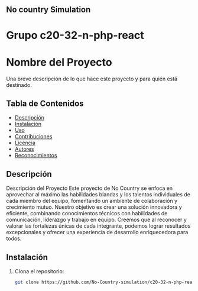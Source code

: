 ## No country Simulation

# Grupo c20-32-n-php-react
# Nombre del Proyecto

Una breve descripción de lo que hace este proyecto y para quién está destinado.

## Tabla de Contenidos
- [Descripción](#descripción)
- [Instalación](#instalación)
- [Uso](#uso)
- [Contribuciones](#contribuciones)
- [Licencia](#licencia)
- [Autores](#autores)
- [Reconocimientos](#reconocimientos)

## Descripción

Descripción del Proyecto
Este proyecto de No Country se enfoca en aprovechar al máximo las habilidades blandas y los talentos individuales de cada miembro del equipo, fomentando un ambiente de colaboración y crecimiento mutuo. Nuestro objetivo es crear una solución innovadora y eficiente, combinando conocimientos técnicos con habilidades de comunicación, liderazgo y trabajo en equipo. Creemos que al reconocer y valorar las fortalezas únicas de cada integrante, podemos lograr resultados excepcionales y ofrecer una experiencia de desarrollo enriquecedora para todos.

## Instalación

1. Clona el repositorio:
   ```bash
   git clone https://github.com/No-Country-simulation/c20-32-n-php-react.git
